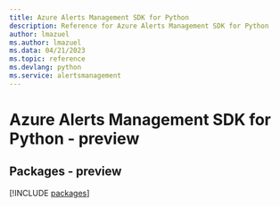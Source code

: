 ```yaml
---
title: Azure Alerts Management SDK for Python
description: Reference for Azure Alerts Management SDK for Python
author: lmazuel
ms.author: lmazuel
ms.data: 04/21/2023
ms.topic: reference
ms.devlang: python
ms.service: alertsmanagement
---
```

# Azure Alerts Management SDK for Python - preview
## Packages - preview
[!INCLUDE [packages](alerts-management-index.md)]